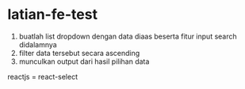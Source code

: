 # latian-fe-test


1. buatlah list dropdown dengan data diaas beserta fitur input search didalamnya
2. filter data tersebut secara ascending
3. munculkan output dari hasil pilihan data 

reactjs = react-select

